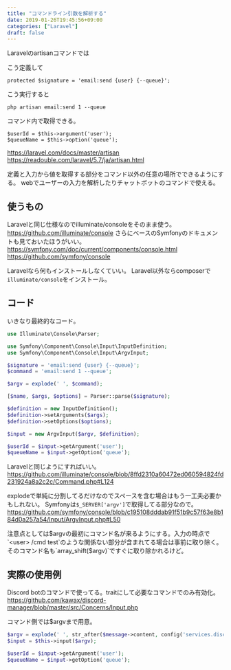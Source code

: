 ```yaml
---
title: "コマンドライン引数を解析する"
date: 2019-01-26T19:45:56+09:00
categories: ["Laravel"]
draft: false
---
```


Laravelのartisanコマンドでは

こう定義して
```
protected $signature = 'email:send {user} {--queue}';
```
こう実行すると
```
php artisan email:send 1 --queue
```
コマンド内で取得できる。
```
$userId = $this->argument('user');
$queueName = $this->option('queue');
```

https://laravel.com/docs/master/artisan
https://readouble.com/laravel/5.7/ja/artisan.html

定義と入力から値を取得する部分をコマンド以外の任意の場所でできるようにする。
webでユーザーの入力を解析したりチャットボットのコマンドで使える。

## 使うもの
Laravelと同じ仕様なのでilluminate/consoleをそのまま使う。
https://github.com/illuminate/console
さらにベースのSymfonyのドキュメントも見ておいたほうがいい。
https://symfony.com/doc/current/components/console.html
https://github.com/symfony/console

Laravelなら何もインストールしなくていい。
Laravel以外ならcomposerで`illuminate/console`をインストール。

## コード
いきなり最終的なコード。

```php
use Illuminate\Console\Parser;

use Symfony\Component\Console\Input\InputDefinition;
use Symfony\Component\Console\Input\ArgvInput;

$signature = 'email:send {user} {--queue}';
$command = 'email:send 1 --queue';

$argv = explode(' ', $command);

[$name, $args, $options] = Parser::parse($signature);

$definition = new InputDefinition();
$definition->setArguments($args);
$definition->setOptions($options);

$input = new ArgvInput($argv, $definition);

$userId = $input->getArgument('user');
$queueName = $input->getOption('queue');
```

Laravelと同じようにすればいい。
https://github.com/illuminate/console/blob/8ffd2310a60472ed060594824fd231924a8a2c2c/Command.php#L124

explodeで単純に分割してるだけなのでスペースを含む場合はもう一工夫必要かもしれない。
Symfonyは`$_SERVER['argv']`で取得してる部分なので。
https://github.com/symfony/console/blob/c195108dddab91f51b9c57f63e8b184d0a257a54/Input/ArgvInput.php#L50

注意点としては$argvの最初にコマンド名が来るようにする。入力の時点で`<user> /cmd test`のような関係ない部分が含まれてる場合は事前に取り除く。
そのコマンド名も`array_shift($argv)`ですぐに取り除かれるけど。

## 実際の使用例
Discord botのコマンドで使ってる。traitにして必要なコマンドでのみ有効化。
https://github.com/kawax/discord-manager/blob/master/src/Concerns/Input.php

コマンド側では$argvまで用意。

```php
$argv = explode(' ', str_after($message->content, config('services.discord.prefix')));
$input = $this->input($argv);

$userId = $input->getArgument('user');
$queueName = $input->getOption('queue');
```
